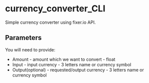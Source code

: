 # currency_converter_CLI
Simple currency converter using fixer.io API.

## Parameters
You will need to provide:
- Amount - amount which we want to convert - float
- Input - input currency - 3 letters name or currency symbol
- Output(optional) - requested/output currency - 3 letters name or currency symbol
